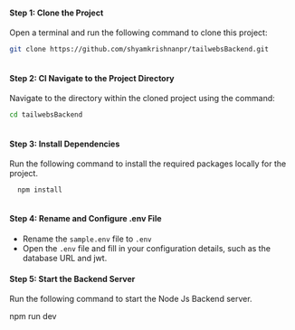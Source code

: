 #### Step 1: Clone the Project

Open a terminal and run the following command to clone this project:
```bash
git clone https://github.com/shyamkrishnanpr/tailwebsBackend.git
 
```

#### Step 2: Cl Navigate to the Project Directory
    
Navigate to the  directory within the cloned project using the command:
```bash
cd tailwebsBackend
 
```
#### Step 3: Install Dependencies

Run the following command to install the required packages locally for the project.
```bash
  npm install
 
```

#### Step 4: Rename and Configure .env File

- Rename the `sample.env` file to `.env`
- Open the `.env` file and fill in your configuration details, such as the database URL and jwt.



#### Step 5: Start the Backend Server

Run the following command to start the Node Js Backend server.

  npm run dev
 
